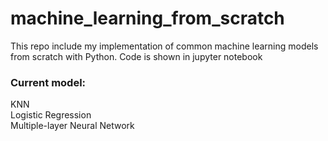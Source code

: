# machine_learning_from_scratch

This repo include my implementation of common machine learning models from scratch with Python. Code is shown in jupyter notebook<br>

### Current model:<br>
KNN<br>
Logistic Regression<br>
Multiple-layer Neural Network<br>

